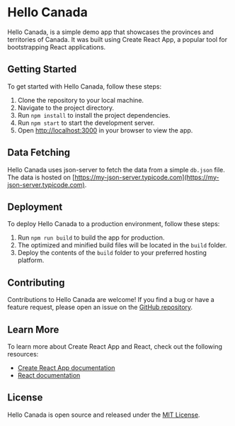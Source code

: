 # Hello Canada

Hello Canada, is a simple demo app that showcases the provinces and territories of Canada. It was built using Create React App, a popular tool for bootstrapping React applications.

## Getting Started

To get started with Hello Canada, follow these steps:

1. Clone the repository to your local machine.
2. Navigate to the project directory.
3. Run `npm install` to install the project dependencies.
4. Run `npm start` to start the development server.
5. Open [http://localhost:3000](http://localhost:3000) in your browser to view the app.

## Data Fetching

Hello Canada uses json-server to fetch the data from a simple `db.json` file. The data is hosted on [https://my-json-server.typicode.com](https://my-json-server.typicode.com).

## Deployment

To deploy Hello Canada to a production environment, follow these steps:

1. Run `npm run build` to build the app for production.
2. The optimized and minified build files will be located in the `build` folder.
3. Deploy the contents of the `build` folder to your preferred hosting platform.

## Contributing

Contributions to Hello Canada are welcome! If you find a bug or have a feature request, please open an issue on the [GitHub repository](https://github.com/your-username/hello-canada).

## Learn More

To learn more about Create React App and React, check out the following resources:

- [Create React App documentation](https://facebook.github.io/create-react-app/docs/getting-started)
- [React documentation](https://reactjs.org/)

## License

Hello Canada is open source and released under the [MIT License](https://opensource.org/licenses/MIT).

